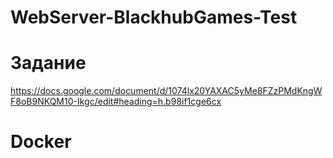 # WebServer-BlackhubGames-Test

# Задание
https://docs.google.com/document/d/1074lx20YAXAC5yMe8FZzPMdKngWF8oB9NKQM10-Ikgc/edit#heading=h.b98if1cge6cx

# Docker
